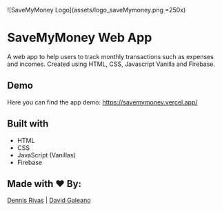 

![SaveMyMoney Logo](assets/logo_saveMymoney.png =250x)


# SaveMyMoney Web App

A web app to help users to track monthly transactions such as expenses and incomes. Created using HTML, CSS, Javascript Vanilla and Firebase.

## Demo

Here you can find the app demo: https://savemymoney.vercel.app/

## Built with 
* HTML 
* CSS
* JavaScript (Vanillas)
* Firebase

## Made with ❤️  By:

[Dennis Rivas](https://github.com/iqrivas) | 
[David Galeano](https://github.com/davidevOS) 

```
